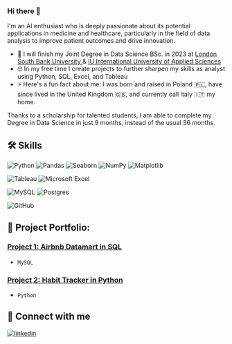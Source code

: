 ### Hi there 👋
I'm an AI enthusiast who is deeply passionate about its potential applications in medicine and healthcare, particularly in the field of data analysis to improve patient outcomes and drive innovation.

- 🥅 I will finish my Joint Degree in Data Science BSc. in 2023 at [London South Bank University
](https://www.lsbu.ac.uk/) & [IU International University of Applied Sciences](https://www.iu.org/bachelor/data-science/)
- 🤓 In my free time I create projects to further sharpen my skills as analyst using Python, SQL, Excel, and Tableau
- ⚡️ Here's a fun fact about me: I was born and raised in Poland 🇵🇱, have since lived in the United Kingdom 🇬🇧, and currently call Italy 🇮🇹 my home.

Thanks to a scholarship for talented students, I am able to complete my Degree in Data Science in just 9 months, instead of the usual 36 months.

## 🛠 Skills
![Python](https://img.shields.io/badge/python-333333?style=for-the-badge&logo=python&logoColor=ffdd54)
![Pandas](https://img.shields.io/badge/pandas-%3333333.svg?style=for-the-badge&logo=pandas&logoColor=ffdd54)
![Seaborn](https://img.shields.io/badge/Seaborn-333333?style=for-the-badge&logo=Seaborn&logoColor=white)
![NumPy](https://img.shields.io/badge/numpy-%3333333.svg?style=for-the-badge&logo=numpy&logoColor=ffdd54)
![Matplotlib](https://img.shields.io/badge/Matplotlib-333333?style=for-the-badge&logo=Matplotlib&logoColor=white)

![Tableau](https://img.shields.io/badge/Tableau-217346?style=for-the-badge&logo=Tableau&logoColor=white)
![Microsoft Excel](https://img.shields.io/badge/Microsoft_Excel-217346?style=for-the-badge&logo=microsoft-excel&logoColor=white)

![MySQL](https://img.shields.io/badge/mysql-%23316192.svg?style=for-the-badge&logo=mysql&logoColor=white)
![Postgres](https://img.shields.io/badge/postgres-%23316192.svg?style=for-the-badge&logo=postgresql&logoColor=white)

![GitHub](https://img.shields.io/badge/github-%23121011.svg?style=for-the-badge&logo=github&logoColor=white)

## 🎒 Project Portfolio:
### [Project 1: Airbnb Datamart in SQL](https://github.com/bossikkokossik/airbnb_sql_datamart)
  - `MySQL`
### [Project 2: Habit Tracker in Python](https://github.com/bossikkokossik/habit_tracker)
  - `Python`



## 🔗 Connect with me
[![linkedin](https://img.shields.io/badge/linkedin-0A66C2?style=for-the-badge&logo=linkedin&logoColor=white)](https://www.linkedin.com/in/filipboss/)
<!--
**bossikkokossik/bossikkokossik** is a ✨ _special_ ✨ repository because its `README.md` (this file) appears on your GitHub profile.

Here are some ideas to get you started:

- 🔭 I’m currently working on ...
- 🌱 I’m currently learning ...
- 👯 I’m looking to collaborate on ...
- 🤔 I’m looking for help with ...
- 💬 Ask me about ...
- 📫 How to reach me: ...
- 😄 Pronouns: ...
- ⚡ Fun fact: ...
-->
